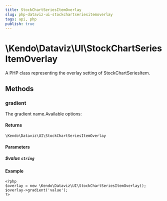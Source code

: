 ```yaml
---
title: StockChartSeriesItemOverlay
slug: php-dataviz-ui-stockchartseriesitemoverlay
tags: api, php
publish: true
---
```


# \Kendo\Dataviz\UI\StockChartSeriesItemOverlay

A PHP class representing the overlay setting of StockChartSeriesItem.


## Methods

### gradient
The gradient name.Available options:

#### Returns
`\Kendo\Dataviz\UI\StockChartSeriesItemOverlay`

#### Parameters

##### $value `string`



#### Example 
    <?php
    $overlay = new \Kendo\Dataviz\UI\StockChartSeriesItemOverlay();
    $overlay->gradient('value');
    ?>

 
